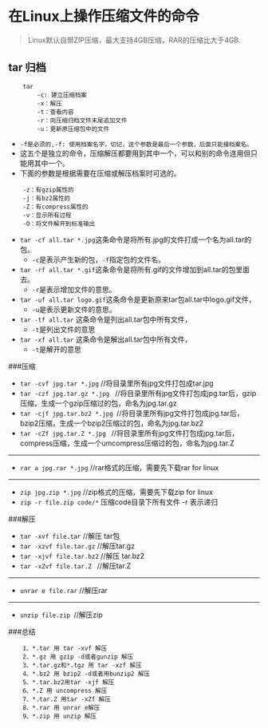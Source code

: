 # 在Linux上操作压缩文件的命令
> Linux默认自带ZIP压缩，最大支持4GB压缩，RAR的压缩比大于4GB.
## tar 归档
```
    tar
        -c: 建立压缩档案
        -x：解压
        -t：查看内容
        -r：向压缩归档文件末尾追加文件
        -u：更新原压缩包中的文件
``` 
- `-f是必须的,-f: 使用档案名字，切记，这个参数是最后一个参数，后面只能接档案名。`
- 这五个是独立的命令，压缩解压都要用到其中一个，可以和别的命令连用但只能用其中一个。
- 下面的参数是根据需要在压缩或解压档案时可选的。
```
    -z：有gzip属性的
    -j：有bz2属性的
    -Z：有compress属性的
    -v：显示所有过程
    -O：将文件解开到标准输出
```
- `tar -cf all.tar *.jpg`这条命令是将所有.jpg的文件打成一个名为all.tar的包。
    - `-c`是表示产生新的包，`-f`指定包的文件名。
- `tar -rf all.tar *.gif`这条命令是将所有.gif的文件增加到all.tar的包里面去。
    - `-r`是表示增加文件的意思。
- `tar -uf all.tar logo.gif`这条命令是更新原来tar包all.tar中logo.gif文件，
    - `-u`是表示更新文件的意思。
- `tar -tf all.tar` 这条命令是列出all.tar包中所有文件，
    - `-t`是列出文件的意思
- `tar -xf all.tar` 这条命令是解出all.tar包中所有文件，
    - `-t`是解开的意思

###压缩

- `tar -cvf jpg.tar *.jpg` //将目录里所有jpg文件打包成tar.jpg 
- `tar -czf jpg.tar.gz *.jpg `  //将目录里所有jpg文件打包成jpg.tar后，gzip压缩，生成一个gzip压缩过的包，命名为jpg.tar.gz
- `tar -cjf jpg.tar.bz2 *.jpg `//将目录里所有jpg文件打包成jpg.tar后，bzip2压缩，生成一个bzip2压缩过的包，命名为jpg.tar.bz2
- `tar -cZf jpg.tar.Z *.jpg `  //将目录里所有jpg文件打包成jpg.tar后，compress压缩，生成一个umcompress压缩过的包，命名为jpg.tar.Z
******
- `rar a jpg.rar *.jpg` //rar格式的压缩，需要先下载rar for linux
******
- `zip jpg.zip *.jpg` //zip格式的压缩，需要先下载zip for linux
- `zip -r file.zip code/*` 压缩code目录下所有文件 -r 表示递归

###解压

- `tar -xvf file.tar` //解压 tar包
- `tar -xzvf file.tar.gz` //解压tar.gz
- `tar -xjvf file.tar.bz2`   //解压 tar.bz2
- `tar -xZvf file.tar.Z `  //解压tar.Z
***
- `unrar e file.rar` //解压rar
***
- `unzip file.zip `//解压zip

###总结
```
    1、*.tar 用 tar -xvf 解压
    2、*.gz 用 gzip -d或者gunzip 解压
    3、*.tar.gz和*.tgz 用 tar -xzf 解压
    4、*.bz2 用 bzip2 -d或者用bunzip2 解压
    5、*.tar.bz2用tar -xjf 解压
    6、*.Z 用 uncompress 解压
    7、*.tar.Z 用tar -xZf 解压
    8、*.rar 用 unrar e解压
    9、*.zip 用 unzip 解压
```

